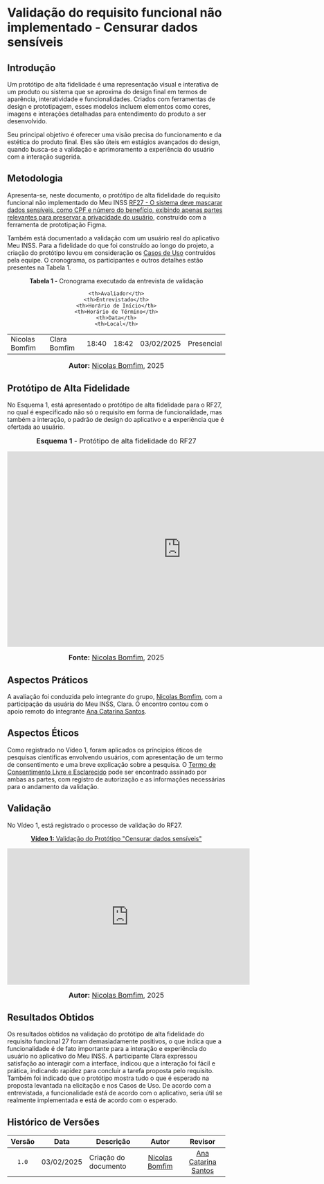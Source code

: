 # Validação do requisito funcional não implementado - Censurar dados sensíveis

## Introdução

Um protótipo de alta fidelidade é uma representação visual e interativa de um produto ou sistema que se aproxima do design final em termos de aparência, interatividade e funcionalidades. Criados com ferramentas de design e prototipagem, esses modelos incluem elementos como cores, imagens e interações detalhadas para entendimento do produto a ser desenvolvido.  

Seu principal objetivo é oferecer uma visão precisa do funcionamento e da estética do produto final. Eles são úteis em estágios avançados do design, quando busca-se a validação e aprimoramento a experiência do usuário com a interação sugerida.

## Metodologia

Apresenta-se, neste documento, o protótipo de alta fidelidade do requisito funcional não implementado do Meu INSS [RF27 - O sistema deve mascarar dados sensíveis, como CPF e número do benefício, exibindo apenas partes relevantes para preservar a privacidade do usuário](https://requisitos-de-software.github.io/2024.2-MeuINSS/elicitacao/requisitos_elicitados/#tabela-de-requisitos-funcionais-elicitados), construído com a ferramenta de prototipação Figma.

Também está documentado a validação com um usuário real do aplicativo Meu INSS. Para a fidelidade do que foi construído ao longo do projeto, a criação do protótipo levou em consideração os [Casos de Uso](https://requisitos-de-software.github.io/2024.2-MeuINSS/modelagem_parte1/casosdeuso/) contruídos pela equipe. O cronograma, os participantes e outros detalhes estão presentes na Tabela 1.

<div align="center">
<p><b>Tabela 1 -</b> Cronograma executado da entrevista de validação</p>
  
  <table>
  <tr>
 
    <th>Avaliador</th>
    <th>Entrevistado</th>
    <th>Horário de Início</th>
    <th>Horário de Término</th>
    <th>Data</th>
    <th>Local</th>
  </tr>
  <tr>
    <td>Nicolas Bomfim </td>
    <td>Clara Bomfim</td>
    <td>18:40</td>
    <td>18:42</td>
    <td>03/02/2025</td>
    <td>Presencial</td>
  </tr>
</table>

<font size="3"><p style="text-align: center"><b>Autor:</b> <a href="https://github.com/nickgehjk">Nicolas Bomfim</a>, 2025</p></font>
</div>

## Protótipo de Alta Fidelidade

No Esquema 1, está apresentado o protótipo de alta fidelidade para o RF27, no qual é especificado não só o requisito em forma de funcionalidade, mas também a interação, o padrão de design do aplicativo e a experiência que é ofertada ao usuário. 

<div align="center">

<font size="3"><b>Esquema 1</b> - Protótipo de alta fidelidade do RF27</font>

<iframe style="border: 1px solid rgba(0, 0, 0, 0.1);" width="800" height="450" src="https://embed.figma.com/design/XlalxIUilkVhTPZ0YEBFUZ/Meu-INSS?node-id=0-1&embed-host=share" allowfullscreen></iframe>

<font size="3"><b>Fonte:</b> <a href="https://github.com/nickgehjk">Nicolas Bomfim</a>, 2025</p></font>

</div>

## Aspectos Práticos

A avaliação foi conduzida pelo integrante do grupo, [Nicolas Bomfim](https://github.com/nickgehjk), com a participação da usuária do Meu INSS, Clara. O encontro contou com o apoio remoto do integrante [Ana Catarina Santos](https://github.com/an4catarina).

## Aspectos Éticos

Como registrado no Vídeo 1, foram aplicados os príncipios éticos de pesquisas científicas envolvendo usuários, com apresentação de um termo de consentimento e uma breve explicação sobre a pesquisa. O [Termo de Consentimento Livre e Esclarecido](TermoClara.pdf) pode ser encontrado assinado por ambas as partes, com registro de autorização e as informações necessárias para o andamento da validação.

## Validação

No Vídeo 1, está registrado o processo de validação do RF27. 

<div align="center">

<p style="text-align: center"><a href="https://youtu.be/2HMQLAmrDfc" target="blanket"><b>Vídeo 1:</b> Validação do Protótipo "Censurar dados sensíveis"</a></p>

<iframe width="560" height="315" src="https://youtu.be/2HMQLAmrDfc" title=" Validação do protótipo do RF 28 - Meu INSS " frameborder="0" allow="accelerometer; autoplay; clipboard-write; encrypted-media; gyroscope; picture-in-picture" allowfullscreen></iframe>

<font size="3"><p style="text-align: center"><b>Autor:</b> <a href="https://github.com/nickgehjk">Nicolas Bomfim</a>, 2025</p></font>
</div>

## Resultados Obtidos

Os resultados obtidos na validação do protótipo de alta fidelidade do requisito funcional 27 foram demasiadamente positivos, o que indica que a funcionalidade é de fato importante para a interação e experiência do usuário no aplicativo do Meu INSS. A participante Clara expressou satisfação ao interagir com a interface, indicou que a interação foi fácil e prática, indicando rapidez para concluir a tarefa proposta pelo requisito. Também foi indicado que o protótipo mostra tudo o que é esperado na proposta levantada na elicitação e nos Casos de Uso. De acordo com a entrevistada, a funcionalidade está de acordo com o aplicativo, seria útil se realmente implementada e está de acordo com o esperado.

## Histórico de Versões

| Versão | Data       | Descrição            |                       Autor                        |                     Revisor                      |
| :----: | ---------- | -------------------- | :------------------------------------------------: | :----------------------------------------------: |
| `1.0`  | 03/02/2025 |  Criação do documento |  [Nicolas Bomfim](https://github.com/nickgehjk) |  [Ana Catarina Santos](https://github.com/an4catarina)|
